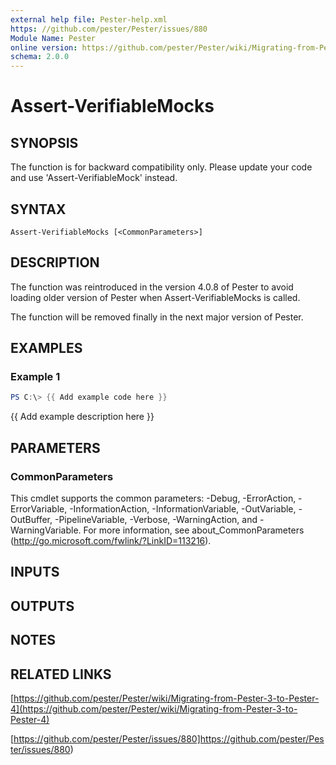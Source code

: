 ```yaml
---
external help file: Pester-help.xml
https: //github.com/pester/Pester/issues/880
Module Name: Pester
online version: https://github.com/pester/Pester/wiki/Migrating-from-Pester-3-to-Pester-4
schema: 2.0.0
---
```


# Assert-VerifiableMocks

## SYNOPSIS

The function is for backward compatibility only.
Please update your code and use 'Assert-VerifiableMock' instead.

## SYNTAX

```
Assert-VerifiableMocks [<CommonParameters>]
```

## DESCRIPTION

The function was reintroduced in the version 4.0.8 of Pester to avoid loading older version of Pester when Assert-VerifiableMocks is called.

The function will be removed finally in the next major version of Pester.

## EXAMPLES

### Example 1

```powershell
PS C:\> {{ Add example code here }}
```

{{ Add example description here }}

## PARAMETERS

### CommonParameters

This cmdlet supports the common parameters: -Debug, -ErrorAction, -ErrorVariable, -InformationAction, -InformationVariable, -OutVariable, -OutBuffer, -PipelineVariable, -Verbose, -WarningAction, and -WarningVariable. For more information, see about_CommonParameters (http://go.microsoft.com/fwlink/?LinkID=113216).

## INPUTS

## OUTPUTS

## NOTES

## RELATED LINKS

[https://github.com/pester/Pester/wiki/Migrating-from-Pester-3-to-Pester-4](https://github.com/pester/Pester/wiki/Migrating-from-Pester-3-to-Pester-4)

[https://github.com/pester/Pester/issues/880]https://github.com/pester/Pester/issues/880)
